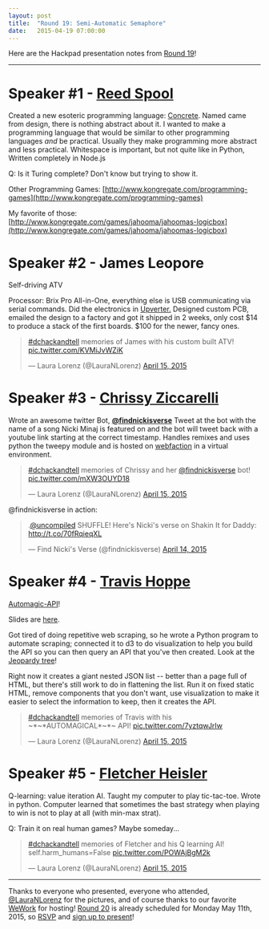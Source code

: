 ```yaml
---
layout: post
title:  "Round 19: Semi-Automatic Semaphore"
date:   2015-04-19 07:00:00
---
```


Here are the Hackpad presentation notes from [Round 19](http://www.meetup.com/DC-Hack-and-Tell/events/220231723/)! 

-----

# Speaker #1 - [Reed Spool](https://twitter.com/reedspool)

Created a new esoteric programming language: [Concrete](https://github.com/reedspool/programming_game). 
Named came from design, there is nothing abstract about it.
I wanted to make a programming language that would be similar to other programming languages _and_ be practical.
Usually they make programming more abstract and less practical.
Whitespace is important, but not quite like in Python, Written completely in Node.js

Q: Is it Turing complete? Don't know but trying to show it.

Other Programming Games: [http://www.kongregate.com/programming-games](http://www.kongregate.com/programming-games)

My favorite of those: [http://www.kongregate.com/games/jahooma/jahoomas-logicbox](http://www.kongregate.com/games/jahooma/jahoomas-logicbox)

# Speaker #2 - James Leopore

Self-driving ATV

Processor: Brix Pro All-in-One, everything else is USB communicating via serial commands. Did the electronics in [Upverter.](https://upverter.com/)  Designed custom PCB, emailed the design to a factory and got it shipped in 2 weeks, only cost $14 to produce a stack of the first boards. $100 for the newer, fancy ones.

<blockquote class="twitter-tweet" lang="en"><p><a href="https://twitter.com/hashtag/dchackandtell?src=hash">#dchackandtell</a> memories of James with his custom built ATV! <a href="http://t.co/KVMiJvWZiK">pic.twitter.com/KVMiJvWZiK</a></p>&mdash; Laura Lorenz (@LauraNLorenz) <a href="https://twitter.com/LauraNLorenz/status/588339140023975937">April 15, 2015</a></blockquote>
<script async src="//platform.twitter.com/widgets.js" charset="utf-8"></script>

# Speaker #3 - [Chrissy Ziccarelli](https://twitter.com/chriszee)

Wrote an awesome twitter Bot, [**@findnickisverse**](https://twitter.com/findnickisverse)
Tweet at the bot with the name of a song Nicki Minaj is featured on and the bot will tweet back with a youtube link starting at the correct timestamp. Handles remixes and uses python the tweepy module and is hosted on [webfaction](https://www.webfaction.com/) in a virtual environment. 

<blockquote class="twitter-tweet" lang="en"><p><a href="https://twitter.com/hashtag/dchackandtell?src=hash">#dchackandtell</a> memories of Chrissy and her <a href="https://twitter.com/findnickisverse">@findnickisverse</a> bot! <a href="http://t.co/mXW3OUYD18">pic.twitter.com/mXW3OUYD18</a></p>&mdash; Laura Lorenz (@LauraNLorenz) <a href="https://twitter.com/LauraNLorenz/status/588338531556323328">April 15, 2015</a></blockquote>
<script async src="//platform.twitter.com/widgets.js" charset="utf-8"></script>

@findnickisverse in action:

<blockquote class="twitter-tweet" lang="en"><p>.<a href="https://twitter.com/uncompiled">@uncompiled</a> SHUFFLE! Here&#39;s Nicki&#39;s verse on Shakin It for Daddy: <a href="http://t.co/70fRqieqXL">http://t.co/70fRqieqXL</a></p>&mdash; Find Nicki&#39;s Verse (@findnickisverse) <a href="https://twitter.com/findnickisverse/status/588121063730610177">April 14, 2015</a></blockquote>
<script async src="//platform.twitter.com/widgets.js" charset="utf-8"></script>

# Speaker #4 - [Travis Hoppe](http://thoppe.github.io/)

[Automagic-API](https://github.com/thoppe/automagic-api)!

Slides are [here](http://thoppe.github.io/automagic-api/index.html#/).

Got tired of doing repetitive web scraping, so he wrote a Python program to automate scraping; connected it to d3 to do visualization to help you build the API so you can then query an API that you've then created. Look at the [Jeopardy tree](http://thoppe.github.io/automagic-api/d3_viewer/viewer.html)!

Right now it creates a giant nested JSON list -- better than a page full of HTML, but there's still work to do in flattening the list. Run it on fixed static HTML, remove components that you don't want, use visualization to make it easier to select the information to keep, then it creates the API.

<blockquote class="twitter-tweet" lang="en"><p><a href="https://twitter.com/hashtag/dchackandtell?src=hash">#dchackandtell</a> memories of Travis with his ~*~*AUTOMAGICAL*~*~ API! <a href="http://t.co/7yztqwJrIw">pic.twitter.com/7yztqwJrIw</a></p>&mdash; Laura Lorenz (@LauraNLorenz) <a href="https://twitter.com/LauraNLorenz/status/588338700498665472">April 15, 2015</a></blockquote>
<script async src="//platform.twitter.com/widgets.js" charset="utf-8"></script>


# Speaker #5 - [Fletcher Heisler](https://twitter.com/fheisler/)

Q-learning: value iteration AI. Taught my computer to play tic-tac-toe. Wrote in python. 
Computer learned that sometimes the bast strategy when playing to win is not to play at all (with min-max strat).

Q: Train it on real human games?  Maybe someday...

<blockquote class="twitter-tweet" lang="en"><p><a href="https://twitter.com/hashtag/dchackandtell?src=hash">#dchackandtell</a> memories of Fletcher and his Q learning AI! self.harm_humans=False <a href="http://t.co/POWAjBgM2k">pic.twitter.com/POWAjBgM2k</a></p>&mdash; Laura Lorenz (@LauraNLorenz) <a href="https://twitter.com/LauraNLorenz/status/588338882174935040">April 15, 2015</a></blockquote>
<script async src="//platform.twitter.com/widgets.js" charset="utf-8"></script>

---

Thanks to everyone who presented, everyone who attended, [@LauraNLorenz](https://twitter.com/lauranlorenz) for the pictures, and of course thanks to our favorite [WeWork](https://www.wework.com/locations/washington-d-c/chinatown/) for hosting! [Round 20](http://www.meetup.com/DC-Hack-and-Tell/events/220231731/) is already scheduled for Monday May 11th, 2015, so [RSVP](http://www.meetup.com/DC-Hack-and-Tell/events/220231731/) and [sign up to present](http://bit.ly/presentatdc)!

